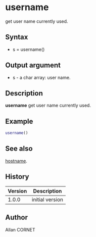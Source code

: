 

# username

get user name currently used.

## Syntax

- s = username()

## Output argument

 - s - a char array: user name.

## Description


  <p><b>username</b> get user name currently used.</p>


## Example

```matlab
username()
```

## See also

[hostname](hostname.md).
## History

|Version|Description|
|------|------|
|1.0.0|initial version|


## Author

Allan CORNET



